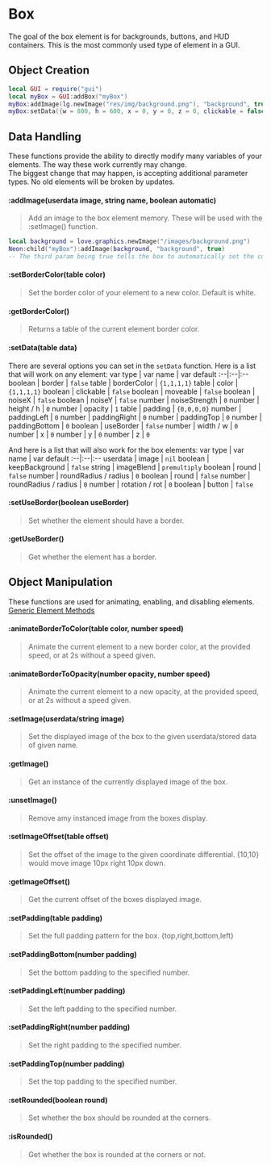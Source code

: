 # Box
The goal of the box element is for backgrounds, buttons, and HUD containers. This is the most commonly used type of element in a GUI.
## Object Creation
```lua
local GUI = require("gui")
local myBox = GUI:addBox("myBox")
myBox:addImage(lg.newImage("res/img/background.png"), "background", true)
myBox:setData({w = 800, h = 600, x = 0, y = 0, z = 0, clickable = false})
```
## Data Handling
These functions provide the ability to directly modify many variables of your elements. The way these work currently may change.<br>
The biggest change that may happen, is accepting additional parameter types. No old elements will be broken by updates.
#### :addImage(userdata image, string name, boolean automatic)
> Add an image to the box element memory. These will be used with the :setImage() function.
```lua
local background = love.graphics.newImage("/images/background.png")
Neon:child("myBox"):addImage(background, "background", true)
-- The third param being true tells the box to automatically set the currently used image to this provided image.
```

#### :setBorderColor(table color)
> Set the border color of your element to a new color. Default is white.
#### :getBorderColor()
> Returns a table of the current element border color.
#### :setData(table data)
There are several options you can set in the `setData` function. Here is a list that will work on any element:
var type | var name | var default
:--|:--|:--
boolean | border | `false`
table | borderColor | `{1,1,1,1}`
table | color | `{1,1,1,1}`
boolean | clickable | `false`
boolean | moveable | `false`
boolean | noiseX | `false`
boolean | noiseY | `false`
number | noiseStrength | `0`
number | height / h | `0`
number | opacity | `1`
table | padding | `{0,0,0,0}`
number | paddingLeft | `0`
number | paddingRight | `0`
number | paddingTop | `0`
number | paddingBottom | `0`
boolean | useBorder | `false`
number | width / w | `0`
number | x | `0`
number | y | `0`
number | z | `0`

And here is a list that will also work for the box elements:
var type | var name | var default
:--|:--|:--
userdata | image | `nil`
boolean | keepBackground | `false`
string | imageBlend  | `premultiply`
boolean | round | `false`
number | roundRadius / radius | `0`
boolean | round | `false`
number | roundRadius / radius | `0`
number | rotation / rot | `0`
boolean | button | `false`
#### :setUseBorder(boolean useBorder)
> Set whether the element should have a border.
#### :getUseBorder()
> Get whether the element has a border.
## Object Manipulation
These functions are used for animating, enabling, and disabling elements.<br>
[Generic Element Methods](https://github.com/czgaming94/neon/blob/main/docs/Element.md)
#### :animateBorderToColor(table color, number speed)
> Animate the current element to a new border color, at the provided speed, or at 2s without a speed given.
#### :animateBorderToOpacity(number opacity, number speed)
> Animate the current element to a new opacity, at the provided speed, or at 2s without a speed given.
#### :setImage(userdata/string image)
> Set the displayed image of the box to the given userdata/stored data of given name.
#### :getImage()
> Get an instance of the currently displayed image of the box.
#### :unsetImage()
> Remove amy instanced image from the boxes display.
#### :setImageOffset(table offset)
> Set the offset of the image to the given coordinate differential. {10,10} would move image 10px right 10px down.
#### :getImageOffset()
> Get the current offset of the boxes displayed image.
#### :setPadding(table padding)
> Set the full padding pattern for the box. {top,right,bottom,left}
#### :setPaddingBottom(number padding)
> Set the bottom padding to the specified number.
#### :setPaddingLeft(number padding)
> Set the left padding to the specified number.
#### :setPaddingRight(number padding)
> Set the right padding to the specified number.
#### :setPaddingTop(number padding)
> Set the top padding to the specified number.
#### :setRounded(boolean round)
> Set whether the box should be rounded at the corners.
#### :isRounded()
> Get whether the box is rounded at the corners or not.
